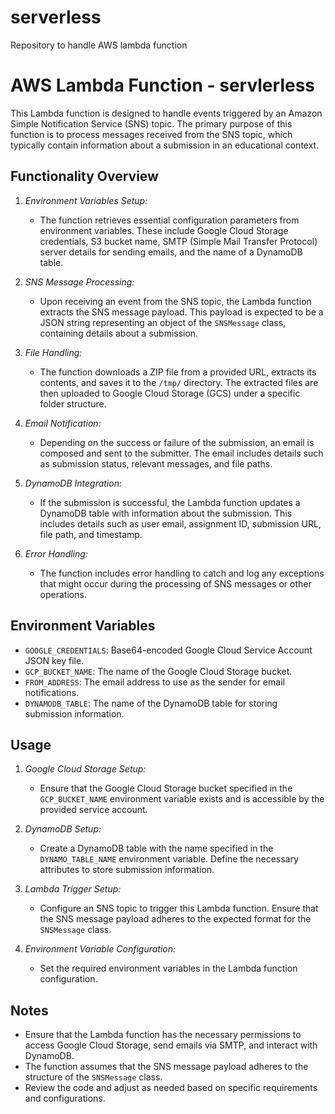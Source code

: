 # serverless
Repository to handle AWS lambda function
# AWS Lambda Function - servlerless

This Lambda function is designed to handle events triggered by an Amazon Simple Notification Service (SNS) topic. The primary purpose of this function is to process messages received from the SNS topic, which typically contain information about a submission in an educational context.

## Functionality Overview

1.  *Environment Variables Setup:*

    -   The function retrieves essential configuration parameters from environment variables. These include Google Cloud Storage credentials, S3 bucket name, SMTP (Simple Mail Transfer Protocol) server details for sending emails, and the name of a DynamoDB table.
2.  *SNS Message Processing:*

    -   Upon receiving an event from the SNS topic, the Lambda function extracts the SNS message payload. This payload is expected to be a JSON string representing an object of the `SNSMessage` class, containing details about a submission.
3.  *File Handling:*

    -   The function downloads a ZIP file from a provided URL, extracts its contents, and saves it to the `/tmp/` directory. The extracted files are then uploaded to Google Cloud Storage (GCS) under a specific folder structure.
4.  *Email Notification:*

    -   Depending on the success or failure of the submission, an email is composed and sent to the submitter. The email includes details such as submission status, relevant messages, and file paths.
5.  *DynamoDB Integration:*

    -   If the submission is successful, the Lambda function updates a DynamoDB table with information about the submission. This includes details such as user email, assignment ID, submission URL, file path, and timestamp.
6.  *Error Handling:*

    -   The function includes error handling to catch and log any exceptions that might occur during the processing of SNS messages or other operations.

## Environment Variables

-   `GOOGLE_CREDENTIALS`: Base64-encoded Google Cloud Service Account JSON key file.
-   `GCP_BUCKET_NAME`: The name of the Google Cloud Storage bucket.
-   `FROM_ADDRESS`: The email address to use as the sender for email notifications.
-   `DYNAMODB_TABLE`: The name of the DynamoDB table for storing submission information.

## Usage

1.  *Google Cloud Storage Setup:*

    -   Ensure that the Google Cloud Storage bucket specified in the `GCP_BUCKET_NAME` environment variable exists and is accessible by the provided service account.
    
2. *DynamoDB Setup:*

    -   Create a DynamoDB table with the name specified in the `DYNAMO_TABLE_NAME` environment variable. Define the necessary attributes to store submission information.
3. *Lambda Trigger Setup:*

    -   Configure an SNS topic to trigger this Lambda function. Ensure that the SNS message payload adheres to the expected format for the `SNSMessage` class.
4. *Environment Variable Configuration:*

    -   Set the required environment variables in the Lambda function configuration.

## Notes

-   Ensure that the Lambda function has the necessary permissions to access Google Cloud Storage, send emails via SMTP, and interact with DynamoDB.
-   The function assumes that the SNS message payload adheres to the structure of the `SNSMessage` class.
-   Review the code and adjust as needed based on specific requirements and configurations.

